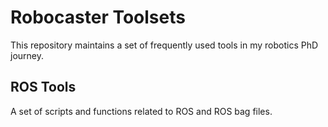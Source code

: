# Robocaster Toolsets 

This repository maintains a set of frequently used tools in my robotics PhD journey. 

## ROS Tools 

A set of scripts and functions related to ROS and ROS bag files. 

